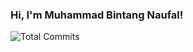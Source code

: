 ### Hi, I'm Muhammad Bintang Naufal! 

![Total Commits](https://github-readme-stats.vercel.app/api?username=bintangnaufall&show_icons=true&&theme=radical&count_private=true&hide=prs,issues&include_all_commits=true)
